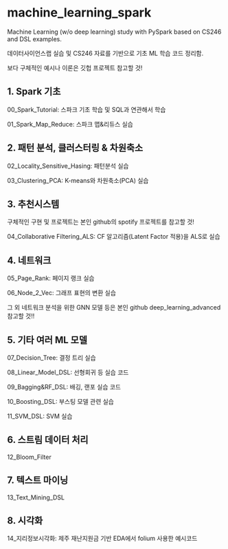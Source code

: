 # machine_learning_spark
Machine Learning (w/o deep learning) study with PySpark based on CS246 and DSL examples.

데이터사이언스랩 실습 및 CS246 자료를 기반으로 기초 ML 학습 코드 정리함.

보다 구체적인 예시나 이론은 깃헙 프로젝트 참고할 것!



## 1. Spark 기초

00_Spark_Tutorial: 스파크 기초 학습 및 SQL과 연관해서 학습

01_Spark_Map_Reduce: 스파크 맵&리듀스 실습



## 2. 패턴 분석, 클러스터링 & 차원축소

02_Locality_Sensitive_Hasing: 패턴분석 실습

03_Clustering_PCA: K-means와 차원축소(PCA) 실습



## 3. 추천시스템

구체적인 구현 및 프로젝트는 본인 github의 spotify 프로젝트를 참고할 것!

04_Collaborative Filtering_ALS: CF 알고리즘(Latent Factor 적용)을 ALS로 실습



## 4. 네트워크

05_Page_Rank: 페이지 랭크 실습

06_Node_2_Vec: 그래프 표현의 변환 실습

그 외 네트워크 분석을 위한 GNN 모델 등은 본인 github deep_learning_advanced 참고할 것!!



## 5. 기타 여러 ML 모델

07_Decision_Tree: 결정 트리 실습

08_Linear_Model_DSL: 선형회귀 등 실습 코드

09_Bagging&RF_DSL: 배깅, 랜포 실습 코드

10_Boosting_DSL: 부스팅 모델 관련 실습

11_SVM_DSL: SVM 실습 



## 6. 스트림 데이터 처리

12_Bloom_Filter



## 7. 텍스트 마이닝

13_Text_Mining_DSL



## 8. 시각화

14_지리정보시각화: 제주 재난지원금 기반 EDA에서 folium 사용한 예시코드

